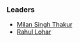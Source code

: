 ### Leaders
* [Milan Singh Thakur](mailto:milan@owasp.org)
* [Rahul Lohar](mailto:rahulin2005@gmail.com)
